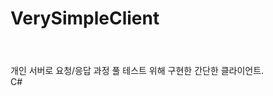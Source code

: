 # VerySimpleClient

<html>
  <header></header>
  <body>
    개인 서버로 요청/응답 과정 풀 테스트 위해 구현한 간단한 클라이언트. </br>
    C#
  </body>
</html>
